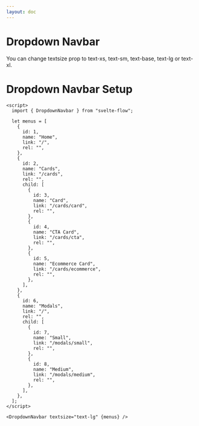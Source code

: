 ```yaml
---
layout: doc
---
```


<script>
  import { DropdownNavbar } from "svelte-flow";

  let menus = [
    {
      id: 1,
      name: "Home",
      link: "/",
      rel: "",
    },
    {
      id: 2,
      name: "Cards",
      link: "/cards",
      rel: "",
      child: [
        {
          id: 3,
          name: "Card",
          link: "/cards/card",
          rel: "",
        },
        {
          id: 4,
          name: "CTA Card",
          link: "/cards/cta",
          rel: "",
        },
        {
          id: 5,
          name: "Ecommerce Card",
          link: "/cards/ecommerce",
          rel: "",
        },
      ],
    },
    {
      id: 6,
      name: "Modals",
      link: "/",
      rel: "",
      child: [
        {
          id: 7,
          name: "Small",
          link: "/modals/small",
          rel: "",
        },
        {
          id: 8,
          name: "Medium",
          link: "/modals/medium",
          rel: "",
        },
      ],
    },
  ];
</script>



<h1 class="text-3xl w-full dark:text-white pb-8">Dropdown Navbar</h1>

<div class="container w-full rounded-xl my-4 mx-auto bg-gradient-to-r bg-white dark:bg-gray-900 border border-gray-200 dark:border-gray-700 p-2 sm:p-6">
  <DropdownNavbar textsize="text-lg" {menus} />
</div>

<p class="dark:text-white text-lg">
  You can change textsize prop to text-xs, text-sm, text-base, text-lg or text-xl.
</p>

<h1 class="text-3xl w-full dark:text-white py-8">Dropdown Navbar Setup</h1>

```svelte
<script>
  import { DropdownNavbar } from "svelte-flow";

  let menus = [
    {
      id: 1,
      name: "Home",
      link: "/",
      rel: "",
    },
    {
      id: 2,
      name: "Cards",
      link: "/cards",
      rel: "",
      child: [
        {
          id: 3,
          name: "Card",
          link: "/cards/card",
          rel: "",
        },
        {
          id: 4,
          name: "CTA Card",
          link: "/cards/cta",
          rel: "",
        },
        {
          id: 5,
          name: "Ecommerce Card",
          link: "/cards/ecommerce",
          rel: "",
        },
      ],
    },
    {
      id: 6,
      name: "Modals",
      link: "/",
      rel: "",
      child: [
        {
          id: 7,
          name: "Small",
          link: "/modals/small",
          rel: "",
        },
        {
          id: 8,
          name: "Medium",
          link: "/modals/medium",
          rel: "",
        },
      ],
    },
  ];
</script>

<DropdownNavbar textsize="text-lg" {menus} />
```




